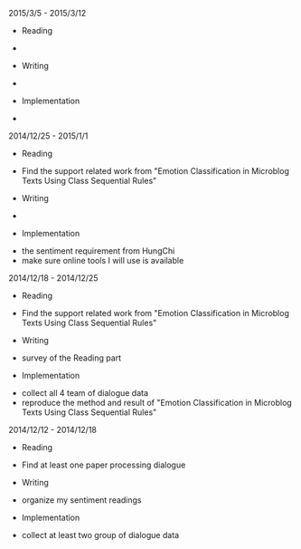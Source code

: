 2015/3/5 - 2015/3/12
* Reading
 - 
* Writing
 - 
* Implementation
 - 

2014/12/25 - 2015/1/1
* Reading
 - Find the support related work from "Emotion Classification in Microblog Texts Using Class Sequential Rules"
* Writing
 - 
* Implementation
 - the sentiment requirement from HungChi
 - make sure online tools I will use is available

2014/12/18 - 2014/12/25
* Reading
 - Find the support related work from "Emotion Classification in Microblog Texts Using Class Sequential Rules"
* Writing
 - survey of the Reading part
* Implementation
 - collect all 4 team of dialogue data
 - reproduce the method and result of "Emotion Classification in Microblog Texts Using Class Sequential Rules"

2014/12/12 - 2014/12/18
* Reading
 - Find at least one paper processing dialogue
* Writing
 - organize my sentiment readings
* Implementation
 - collect at least two group of dialogue data
